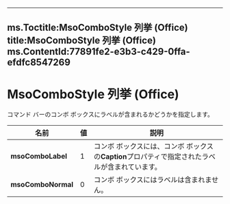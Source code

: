 

---
ms.Toctitle:MsoComboStyle 列挙 (Office)
title:MsoComboStyle 列挙 (Office)
ms.ContentId:77891fe2-e3b3-c429-0ffa-efdfc8547269
---
# MsoComboStyle 列挙 (Office)




コマンド バーのコンボ ボックスにラベルが含まれるかどうかを指定します。

|**名前**|**値**|**説明**|
|---|---|---|
|**msoComboLabel**|1|コンボ ボックスには、コンボ ボックスの**Caption**プロパティで指定されたラベルが含まれています。|
|**msoComboNormal**|0|コンボ ボックスにはラベルは含まれません。|




